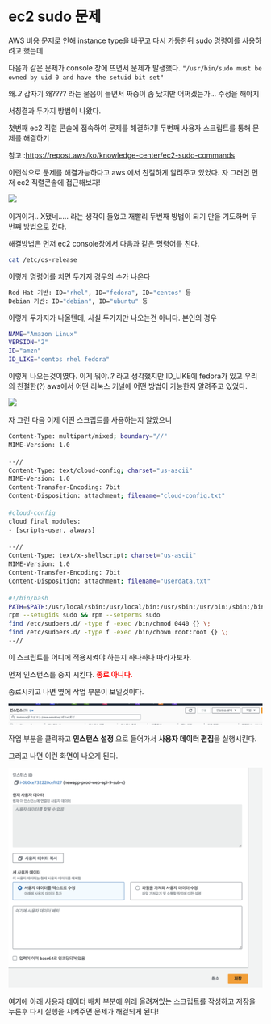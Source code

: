 # ec2 sudo 문제
AWS 비용 문제로 인해 instance type을 바꾸고 다시 가동한뒤 sudo 명령어를 사용하려고 했는데

다음과 같은 문제가 console 창에 뜨면서 문제가 발생했다. 
`"/usr/bin/sudo must be owned by uid 0 and have the setuid bit set"`

왜..? 갑자기 왜???? 라는 물음이 들면서 짜증이 좀 났지만 어쩌겠는가... 수정을 해야지

서칭결과 두가지 방법이 나왔다. 

첫번째 ec2 직렬 콘솔에 접속하여 문제를 해결하기!
두번째 사용자 스크립트를 통해 문제를 해결하기

참고 :<a>https://repost.aws/ko/knowledge-center/ec2-sudo-commands</a>

이런식으로 문제를 해결가능하다고 aws 에서 친절하게 알려주고 있었다. 자 그러면 먼저 ec2 직렬콘솔에 접근해보자!

<img src="./img폴더/직렬콘솔.png">

이거이거.. X됐네..... 라는 생각이 들었고 재빨리 두번째 방법이 되기 만을 기도하며 두번쨰 방법으로 갔다.

해결방법은 먼저 ec2 console창에서 다음과 같은 명령어를 친다.
```sh
cat /etc/os-release
```
이렇게 명령어를 치면 두가지 경우의 수가 나온다

```sh
Red Hat 기반: ID="rhel", ID="fedora", ID="centos" 등
Debian 기반: ID="debian", ID="ubuntu" 등
```
이렇게 두가지가 나올텐데, 사실 두가지만 나오는건 아니다. 본인의 경우

```sh
NAME="Amazon Linux"
VERSION="2"
ID="amzn"
ID_LIKE="centos rhel fedora"
```
이렇게 나오는것이였다. 이게 뭐야..? 라고 생각했지만 ID_LIKE에 fedora가 있고 우리의 친절한(?) aws에서 어떤 리눅스 커널에 어떤 방법이 가능한지 알려주고 있었다. 

<img src="./img폴더/사용자%20데이터스크립트.png">

자 그런 다음 이제 어떤 스크립트를 사용하는지 알았으니 

```sh
Content-Type: multipart/mixed; boundary="//"
MIME-Version: 1.0

--//
Content-Type: text/cloud-config; charset="us-ascii"
MIME-Version: 1.0
Content-Transfer-Encoding: 7bit
Content-Disposition: attachment; filename="cloud-config.txt"

#cloud-config
cloud_final_modules:
- [scripts-user, always]

--//
Content-Type: text/x-shellscript; charset="us-ascii"
MIME-Version: 1.0
Content-Transfer-Encoding: 7bit
Content-Disposition: attachment; filename="userdata.txt"

#!/bin/bash
PATH=$PATH:/usr/local/sbin:/usr/local/bin:/usr/sbin:/usr/bin:/sbin:/bin:
rpm --setugids sudo && rpm --setperms sudo
find /etc/sudoers.d/ -type f -exec /bin/chmod 0440 {} \;
find /etc/sudoers.d/ -type f -exec /bin/chown root:root {} \;
--//
```
이 스크립트를 어디에 적용시켜야 하는지 하나하나 따라가보자.

먼저 인스턴스를 중지 시킨다. <span style=color:red>**종료 아니다.**</span>  

종료시키고 나면 옆에 작업 부분이 보일것이다.

<img src="./img폴더/aws사용자/인스턴스%20작업.png"/>

작업 부분을 클릭하고 **인스턴스 설정** 으로 들어가서 **사용자 데이터 편집**을 실행시킨다. 

그러고 나면 이런 화면이 나오게 된다. 

<img src="./img폴더/aws사용자/사용자%20데이터%20편집.png">

여기에 아래 사용자 데이터 배치 부분에 위레 올려져있는 스크립트를 작성하고 저장을 누른후 다시 실행을 시켜주면 문제가 해결되게 된다!